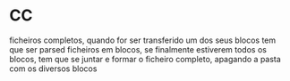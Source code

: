# CC

ficheiros completos, quando for ser transferido um dos seus blocos tem que ser parsed
ficheiros em blocos, se finalmente estiverem todos os blocos, tem que se juntar e formar o ficheiro completo, apagando a pasta com os diversos blocos